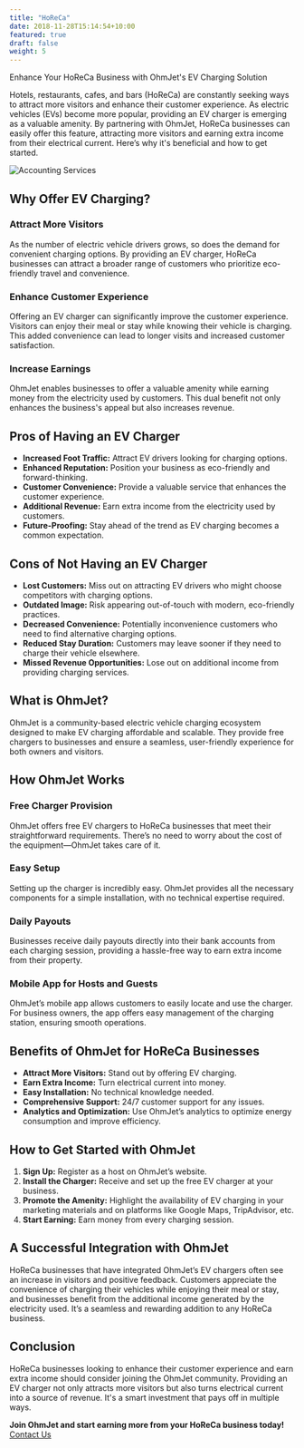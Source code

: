 ```yaml
---
title: "HoReCa"
date: 2018-11-28T15:14:54+10:00
featured: true
draft: false
weight: 5
---
```


Enhance Your HoReCa Business with OhmJet's EV Charging Solution
<!--more-->
Hotels, restaurants, cafes, and bars (HoReCa) are constantly seeking ways to attract more visitors and enhance their customer experience. As electric vehicles (EVs) become more popular, providing an EV charger is emerging as a valuable amenity. By partnering with OhmJet, HoReCa businesses can easily offer this feature, attracting more visitors and earning extra income from their electrical current. Here’s why it's beneficial and how to get started.

![Accounting Services](/images/austin-distel-nGc5RT2HmF0-unsplash.jpg)

## Why Offer EV Charging?
### Attract More Visitors
As the number of electric vehicle drivers grows, so does the demand for convenient charging options. By providing an EV charger, HoReCa businesses can attract a broader range of customers who prioritize eco-friendly travel and convenience.

### Enhance Customer Experience
Offering an EV charger can significantly improve the customer experience. Visitors can enjoy their meal or stay while knowing their vehicle is charging. This added convenience can lead to longer visits and increased customer satisfaction.

### Increase Earnings
OhmJet enables businesses to offer a valuable amenity while earning money from the electricity used by customers. This dual benefit not only enhances the business's appeal but also increases revenue.

## Pros of Having an EV Charger
- **Increased Foot Traffic:** Attract EV drivers looking for charging options.
- **Enhanced Reputation:** Position your business as eco-friendly and forward-thinking.
- **Customer Convenience:** Provide a valuable service that enhances the customer experience.
- **Additional Revenue:** Earn extra income from the electricity used by customers.
- **Future-Proofing:** Stay ahead of the trend as EV charging becomes a common expectation.

## Cons of Not Having an EV Charger
- **Lost Customers:** Miss out on attracting EV drivers who might choose competitors with charging options.
- **Outdated Image:** Risk appearing out-of-touch with modern, eco-friendly practices.
- **Decreased Convenience:** Potentially inconvenience customers who need to find alternative charging options.
- **Reduced Stay Duration:** Customers may leave sooner if they need to charge their vehicle elsewhere.
- **Missed Revenue Opportunities:** Lose out on additional income from providing charging services.

## What is OhmJet?
OhmJet is a community-based electric vehicle charging ecosystem designed to make EV charging affordable and scalable. They provide free chargers to businesses and ensure a seamless, user-friendly experience for both owners and visitors.

## How OhmJet Works
### Free Charger Provision
OhmJet offers free EV chargers to HoReCa businesses that meet their straightforward requirements. There’s no need to worry about the cost of the equipment—OhmJet takes care of it.

### Easy Setup
Setting up the charger is incredibly easy. OhmJet provides all the necessary components for a simple installation, with no technical expertise required.

### Daily Payouts
Businesses receive daily payouts directly into their bank accounts from each charging session, providing a hassle-free way to earn extra income from their property.

### Mobile App for Hosts and Guests
OhmJet’s mobile app allows customers to easily locate and use the charger. For business owners, the app offers easy management of the charging station, ensuring smooth operations.

## Benefits of OhmJet for HoReCa Businesses
- **Attract More Visitors:** Stand out by offering EV charging.
- **Earn Extra Income:** Turn electrical current into money.
- **Easy Installation:** No technical knowledge needed.
- **Comprehensive Support:** 24/7 customer support for any issues.
- **Analytics and Optimization:** Use OhmJet’s analytics to optimize energy consumption and improve efficiency.

## How to Get Started with OhmJet
1. **Sign Up:** Register as a host on OhmJet’s website.
2. **Install the Charger:** Receive and set up the free EV charger at your business.
3. **Promote the Amenity:** Highlight the availability of EV charging in your marketing materials and on platforms like Google Maps, TripAdvisor, etc.
4. **Start Earning:** Earn money from every charging session.

## A Successful Integration with OhmJet
HoReCa businesses that have integrated OhmJet’s EV chargers often see an increase in visitors and positive feedback. Customers appreciate the convenience of charging their vehicles while enjoying their meal or stay, and businesses benefit from the additional income generated by the electricity used. It’s a seamless and rewarding addition to any HoReCa business.

## Conclusion
HoReCa businesses looking to enhance their customer experience and earn extra income should consider joining the OhmJet community. Providing an EV charger not only attracts more visitors but also turns electrical current into a source of revenue. It's a smart investment that pays off in multiple ways.

**Join OhmJet and start earning more from your HoReCa business today!** [Contact Us](#)